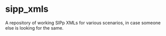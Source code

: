 # sipp_xmls
A repository of working SIPp XMLs for various scenarios, in case someone else is looking for the same.
